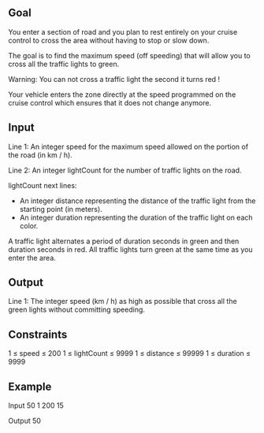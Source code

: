 Goal
----
You enter a section of road and you plan to rest entirely on your cruise control to cross the area without having to stop or slow down.

The goal is to find the maximum speed (off speeding) that will allow you to cross all the traffic lights to green.

Warning: You can not cross a traffic light the second it turns red !

Your vehicle enters the zone directly at the speed programmed on the cruise control which ensures that it does not change anymore.

Input
-----
Line 1: An integer speed for the maximum speed allowed on the portion of the road (in km / h).

Line 2: An integer lightCount for the number of traffic lights on the road.

lightCount next lines: 
- An integer distance representing the distance of the traffic light from the starting point (in meters).
- An integer duration representing the duration of the traffic light on each color.

A traffic light alternates a period of duration seconds in green and then duration seconds in red.
All traffic lights turn green at the same time as you enter the area.

Output
------
Line 1: The integer speed (km / h) as high as possible that cross all the green lights without committing speeding.

Constraints
-----------
1 ≤ speed ≤ 200
1 ≤ lightCount ≤ 9999
1 ≤ distance ≤ 99999
1 ≤ duration ≤ 9999

Example
-------
Input
50
1
200 15

Output
50